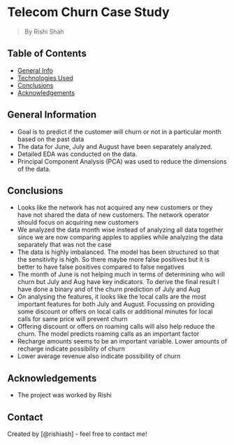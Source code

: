 # Telecom Churn Case Study 
> By Rishi Shah


## Table of Contents
* [General Info](#general-information)
* [Technologies Used](#technologies-used)
* [Conclusions](#conclusions)
* [Acknowledgements](#acknowledgements)

<!-- You can include any other section that is pertinent to your problem -->

## General Information
- Goal is to predict if the customer will churn or not in a particular month based on the past data
- The data for June, July and August have been separately analyzed.
- Detailed EDA was conducted on the data.
- Principal Component Analysis (PCA) was used to reduce the dimensions of the data.

<!-- You don't have to answer all the questions - just the ones relevant to your project. -->

## Conclusions
- Looks like the network has not acquired any new customers or they have not shared the data of new customers. The network operator should focus on acquiring new customers
- We analyzed the data month wise instead of analyzing all data together since we are now comparing apples to applies while analyzing the data separately that was not the case
- The data is highly imbalanced. The model has been structured so that the sensitivity is high. So there maybe more false positives but it is better to have false positives compared to false negatives
- The month of June is not helping much in terms of determining who will churn but July and Aug have key indicators. To derive the final result I have done a binary and of the churn prediction of July and Aug
- On analysing the features, it looks like the local calls are the most important features for both July and August. Focussing on providing some discount or offers on local calls or additional minutes for local calls for same price will prevent churn
- Offering discount or offers on roaming calls will also help reduce the churn. The model predicts roaming calls as an important factor
- Recharge amounts seems to be an important variable. Lower amounts of recharge indicate possibility of churn 
- Lower average revenue also indicate possibility of churn

<!-- You don't have to answer all the questions - just the ones relevant to your project. -->

## Acknowledgements
- The project was worked by Rishi


## Contact
Created by [@rishiash] - feel free to contact me!

